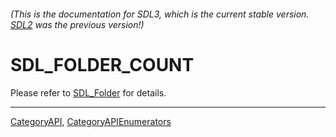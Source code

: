 ###### (This is the documentation for SDL3, which is the current stable version. [SDL2](https://wiki.libsdl.org/SDL2/) was the previous version!)
# SDL_FOLDER_COUNT

Please refer to [SDL_Folder](SDL_Folder) for details.

----
[CategoryAPI](CategoryAPI), [CategoryAPIEnumerators](CategoryAPIEnumerators)

